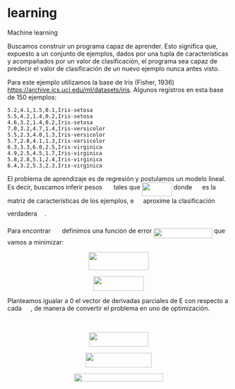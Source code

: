 # learning
Machine learning

Buscamos construir un programa capaz de aprender. Esto significa que, expuesto a un conjunto de ejemplos, dados por una tupla de características y acompañados por un valor de clasificación, el programa sea capaz de predecir el valor de clasificación de un nuevo ejemplo nunca antes visto.

Para este ejemplo utilizamos la base de Iris (Fisher, 1936) https://archive.ics.uci.edu/ml/datasets/iris. Algunos registros en esta base de 150 ejemplos:

    5.2,4.1,1.5,0.1,Iris-setosa
    5.5,4.2,1.4,0.2,Iris-setosa
    4.6,3.2,1.4,0.2,Iris-setosa
    7.0,3.2,4.7,1.4,Iris-versicolor
    5.5,2.3,4.0,1.3,Iris-versicolor
    5.7,2.8,4.1,1.3,Iris-versicolor
    6.3,3.3,6.0,2.5,Iris-virginica
    4.9,2.5,4.5,1.7,Iris-virginica
    5.8,2.8,5.1,2.4,Iris-virginica
    6.4,3.2,5.3,2.3,Iris-virginica

El problema de aprendizaje es de regresión y postulamos un modelo lineal. Es decir, buscamos inferir pesos <img src="/tex/84c95f91a742c9ceb460a83f9b5090bf.svg?invert_in_darkmode&sanitize=true" align=middle width=17.80826024999999pt height=22.465723500000017pt/> tales que <img src="/tex/44dfb70f6cb7b8cbf207a44d953f0ea3.svg?invert_in_darkmode&sanitize=true" align=middle width=67.83093734999999pt height=31.141535699999984pt/> donde <img src="/tex/cbfb1b2a33b28eab8a3e59464768e810.svg?invert_in_darkmode&sanitize=true" align=middle width=14.908688849999992pt height=22.465723500000017pt/> es la matriz de características de los ejemplos, e <img src="/tex/e917ccfa010eeeb2e3795437b4409a24.svg?invert_in_darkmode&sanitize=true" align=middle width=13.19638649999999pt height=31.141535699999984pt/> aproxime la clasificación verdadera <img src="/tex/91aac9730317276af725abd8cef04ca9.svg?invert_in_darkmode&sanitize=true" align=middle width=13.19638649999999pt height=22.465723500000017pt/>.

Para encontrar <img src="/tex/84c95f91a742c9ceb460a83f9b5090bf.svg?invert_in_darkmode&sanitize=true" align=middle width=17.80826024999999pt height=22.465723500000017pt/> definimos una función de error <img src="/tex/68ffbd2936b035f51e14ebf3167b4a60.svg?invert_in_darkmode&sanitize=true" align=middle width=133.03245614999997pt height=22.648391699999998pt/> que vamos a minimizar:

<p align="center"><img src="/tex/2196a0cd525cc946fd0cec03f6e31d49.svg?invert_in_darkmode&sanitize=true" align=middle width=136.58967959999998pt height=41.10931275pt/></p>

<p align="center"><img src="/tex/8b6de22ec658a2615de5252e1968274d.svg?invert_in_darkmode&sanitize=true" align=middle width=113.7586659pt height=32.990165999999995pt/></p>

Planteamos igualar a 0 el vector de derivadas parciales de E con respecto a cada <img src="/tex/c2a29561d89e139b3c7bffe51570c3ce.svg?invert_in_darkmode&sanitize=true" align=middle width=16.41940739999999pt height=14.15524440000002pt/>, de manera de convertir el problema en uno de optimización.

<p align="center"><img src="/tex/5888e539dd8246d65b14f037eb9ba49d.svg?invert_in_darkmode&sanitize=true" align=middle width=67.5589002pt height=13.698590399999999pt/></p>

<p align="center"><img src="/tex/acb1976c116edef5fd693214c3bcec52.svg?invert_in_darkmode&sanitize=true" align=middle width=134.05747079999998pt height=32.990165999999995pt/></p>

<p align="center"><img src="/tex/78e264dae496f3cc660a61fbda9489c4.svg?invert_in_darkmode&sanitize=true" align=middle width=150.5551476pt height=32.990165999999995pt/></p>

<p align="center"><img src="/tex/fd2200b3604e37dc3266cd34f549c618.svg?invert_in_darkmode&sanitize=true" align=middle width=202.12300349999998pt height=18.7598829pt/></p>
